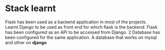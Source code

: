 # Stack learnt
Flask has been used as a backend application in most of the projects. Learnt Django to be used as front end for which flask is the backend. Flask has been configured as an API to be accessed from Django.
2 Database has been configured for the same application. A database that works on mysql and other on **django**
